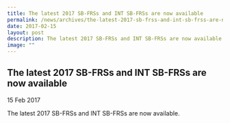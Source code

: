 ```yaml
---
title: The latest 2017 SB-FRSs and INT SB-FRSs are now available
permalink: /news/archives/the-latest-2017-sb-frss-and-int-sb-frss-are-now-available/
date: 2017-02-15
layout: post
description: The latest 2017 SB-FRSs and INT SB-FRSs are now available
image: ""
---
```

The latest 2017 SB-FRSs and INT SB-FRSs are now available
---------------------------------------------------------

15 Feb 2017

The latest 2017 SB-FRSs and INT SB-FRSs are now available.